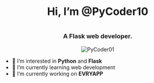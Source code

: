<h1 align="center">Hi, I’m @PyCoder10<h1 align="center">
<h3 align="center">A Flask web developer.</h3>

<p align="center"> <img src="https://komarev.com/ghpvc/?username=PyCoder10&label=Profile%20views&color=blue&style=flat-square" alt="PyCoder01" /> </p>
  
- 👀 I’m interested in **Python** and **Flask**
- 🌱 I’m currently learning web development
- 🔭 I’m currently working on **EVRYAPP**

<!---
PyCoder10/PyCoder10 is a ✨ special ✨ repository because its `README.md` (this file) appears on your GitHub profile.
You can click the Preview link to take a look at your changes.
--->
